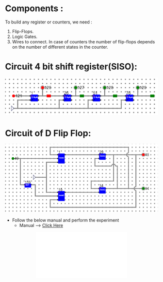 # Components :

To build any register or counters, we need :
1. Flip-Flops.
2. Logic Gates.
3. Wires to connect.
In case of counters the number of flip-flops depends on the number of different states in the counter.

# Circuit 4 bit shift register(SISO):
<center>
<img src="./simulation/images/SISO.png">
</center>

# Circuit of D Flip Flop:
<center>
<img src="./simulation/images/D flip flop.png">
</center>

- Follow the below manual and perform the experiment
    - Manual --> [Click Here](./simulation/coavlNew.pdf)

<center>
<embed src="./simulation/coavlNew.pdf" type="application/pdf">
</center>